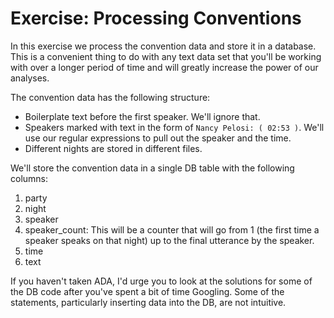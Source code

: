 # Exercise: Processing Conventions

In this exercise we process the convention data and store it in a database. This 
is a convenient thing to do with any text data set that you'll be working with
over a longer period of time and will greatly increase the power of our analyses. 

The convention data has the following structure: 

* Boilerplate text before the first speaker. We'll ignore that.
* Speakers marked with text in the form of `Nancy Pelosi: ( 02:53 )`. We'll
  use our regular expressions to pull out the speaker and the time. 
* Different nights are stored in different files. 

We'll store the convention data in a single DB table with the following columns: 

1. party
1. night
1. speaker
1. speaker_count: This will be a counter that will go from 1 (the first time a speaker speaks
   on that night) up to the final utterance by the speaker. 
1. time
1. text

If you haven't taken ADA, I'd urge you to look at the solutions for some of the DB code after you've
spent a bit of time Googling. Some of the statements, particularly inserting data into the DB, are 
not intuitive. 

